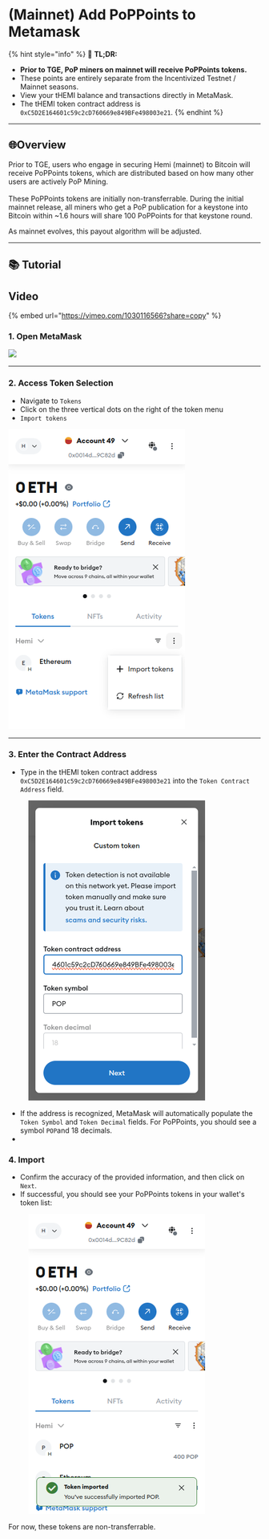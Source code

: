 # (Mainnet) Add PoPPoints to Metamask

{% hint style="info" %}
📜 **TL;DR:**

* **Prior to TGE, PoP miners on mainnet will receive PoPPoints tokens.**
* These points are entirely  separate from the Incentivized Testnet / Mainnet seasons.
* View your tHEMI balance and transactions directly in MetaMask.
* The tHEMI token contract address is `0xC5D2E164601c59c2cD760669e849BFe498003e21`.
{% endhint %}

***

## 🌐Overview

Prior to TGE, users who engage in securing Hemi (mainnet) to Bitcoin will receive PoPPoints tokens, which are distributed based on how many other users are actively PoP Mining.\
\
These PoPPoints tokens are initially non-transferrable. During the initial mainnet release, all miners who get a PoP publication for a keystone into Bitcoin within \~1.6 hours will share 100 PoPPoints for that keystone round.

As mainnet evolves, this payout algorithm will be adjusted.

***

## 📚 Tutorial

## Video

{% embed url="https://vimeo.com/1030116566?share=copy" %}

### 1. Open MetaMask

![](<../../../.gitbook/assets/1 (1).png>)

***

### 2. Access Token Selection

* Navigate to `Tokens`&#x20;
* Click on the three vertical dots on the right of the token menu
* `Import tokens`

![](../../../.gitbook/assets/mm-add-tokens.png)

***

### 3. **Enter the Contract Address**

* Type in the tHEMI token contract address `0xC5D2E164601c59c2cD760669e849BFe498003e21` into the `Token Contract Address` field.

<figure><img src="../../../.gitbook/assets/mm-enter-address.png" alt=""><figcaption></figcaption></figure>

* If the address is recognized, MetaMask will automatically populate the `Token Symbol` and `Token Decimal` fields. For PoPPoints, you should see a symbol `POP`and 18 decimals.
*

### 4. Import

* Confirm the accuracy of the provided information, and then click on `Next`.
* If successful, you should see your PoPPoints tokens in your wallet's token list:

<figure><img src="../../../.gitbook/assets/contract-add-success (1).png" alt=""><figcaption></figcaption></figure>

For now, these tokens are non-transferrable.
